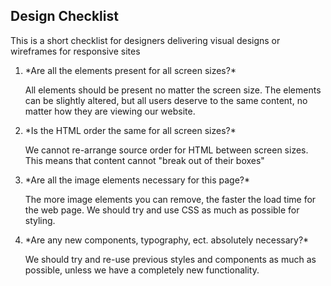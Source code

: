 ## Design Checklist

This is a short checklist for designers delivering visual designs or wireframes for responsive sites

<ol>
<li>*Are all the elements present for all screen sizes?*

All elements should be present no matter the screen size. The elements can be slightly altered,
but all users deserve to the same content, no matter how they are viewing our website.
</li>

<li>*Is the HTML order the same for all screen sizes?*

We cannot re-arrange source order for HTML between screen sizes. This means that content cannot "break out of their boxes"
</li>

<li>*Are all the image elements necessary for this page?*

The more image elements you can remove, the faster the load time for the web page.
We should try and use CSS as much as possible for styling.
</li>

<li>*Are any new components, typography, ect. absolutely necessary?*

We should try and re-use previous styles and components as much as possible, unless we have a completely new functionality.
</li>
</ol>








